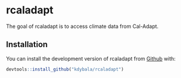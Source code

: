 
<!-- README.md is generated from README.Rmd. Please edit that file -->

# rcaladapt

<!-- badges: start -->

<!-- badges: end -->

The goal of rcaladapt is to access climate data from Cal-Adapt.

## Installation

You can install the development version of rcaladapt from
[Github](https://github.com/kdybala/rcaladapt) with:

``` r
devtools::install_github("kdybala/rcaladapt")
```

<!-- You can install the released version of rcaladapt from [CRAN](https://CRAN.R-project.org) with: -->

<!-- ``` r -->

<!-- install.packages("rcaladapt") -->

<!-- ``` -->

<!-- ## Example -->

<!-- This is a basic example which shows you how to solve a common problem: -->

<!-- ```{r example} -->

<!-- library(rcaladapt) -->

<!-- ## basic example code -->

<!-- ``` -->

<!-- What is special about using `README.Rmd` instead of just `README.md`? You can include R chunks like so: -->

<!-- ```{r cars} -->

<!-- summary(cars) -->

<!-- ``` -->

<!-- You'll still need to render `README.Rmd` regularly, to keep `README.md` up-to-date. -->

<!-- You can also embed plots, for example: -->

<!-- ```{r pressure, echo = FALSE} -->

<!-- plot(pressure) -->

<!-- ``` -->

<!-- In that case, don't forget to commit and push the resulting figure files, so they display on GitHub! -->
